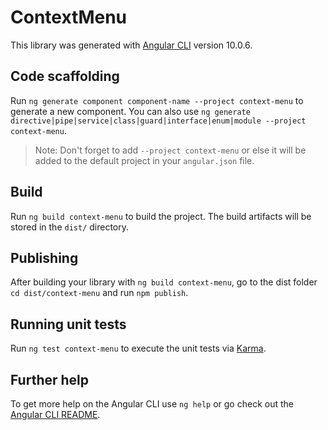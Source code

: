 # ContextMenu

This library was generated with [Angular CLI](https://github.com/angular/angular-cli) version 10.0.6.

## Code scaffolding

Run `ng generate component component-name --project context-menu` to generate a new component. You can also use `ng generate directive|pipe|service|class|guard|interface|enum|module --project context-menu`.
> Note: Don't forget to add `--project context-menu` or else it will be added to the default project in your `angular.json` file. 

## Build

Run `ng build context-menu` to build the project. The build artifacts will be stored in the `dist/` directory.

## Publishing

After building your library with `ng build context-menu`, go to the dist folder `cd dist/context-menu` and run `npm publish`.

## Running unit tests

Run `ng test context-menu` to execute the unit tests via [Karma](https://karma-runner.github.io).

## Further help

To get more help on the Angular CLI use `ng help` or go check out the [Angular CLI README](https://github.com/angular/angular-cli/blob/master/README.md).
